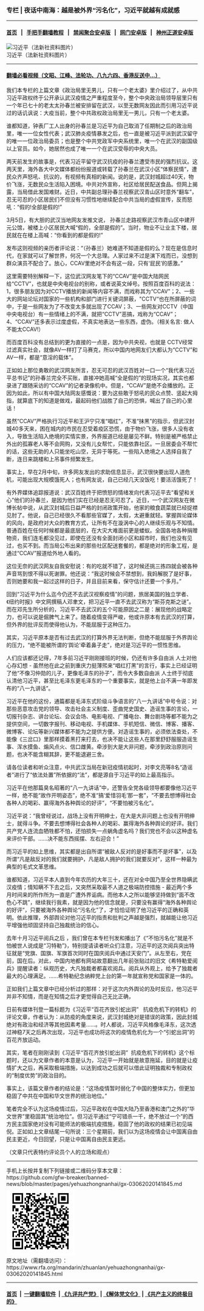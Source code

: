 ### 专栏 | 夜话中南海：越是被外界“污名化”，习近平就越有成就感
------------------------

#### [首页](https://github.com/gfw-breaker/banned-news/blob/master/README.md) &nbsp;&nbsp;|&nbsp;&nbsp; [手把手翻墙教程](https://github.com/gfw-breaker/guides/wiki) &nbsp;&nbsp;|&nbsp;&nbsp; [禁闻聚合安卓版](https://github.com/gfw-breaker/bn-android) &nbsp;&nbsp;|&nbsp;&nbsp; [网门安卓版](https://github.com/oGate2/oGate) &nbsp;&nbsp;|&nbsp;&nbsp; [神州正道安卓版](https://github.com/SzzdOgate/update) 



<div id="headerimg">
 <img alt="习近平（法新社资料图片）" src="https://www.rfa.org/mandarin/yataibaodao/aw-11232011100011.html/000_Hkg5400350.jpg/image" title="习近平（法新社资料图片）"/>
 <div id="headerimgcontents">
  <div id="headerimgcaption">
   <span>
    习近平（法新社资料图片）
   </span>
   <!-- zoomattribute -->
  </div>
  <!-- headerimgcaption -->
 </div>
 <!-- headerimagecontents -->
</div>

<hr/>


#### [翻墙必看视频（文昭、江峰、法轮功、八九六四、香港反送中...）](https://github.com/gfw-breaker/banned-news/blob/master/pages/link3.md)

<div id="storytext">
 <div>
  <div class="slot_header">
  </div>
 </div>
 <p>
  我们本专栏的上篇文章《政治局里无男儿，只有一个老太婆》里介绍过了，从中共习近平政权终于公开承认武汉疫情之严重程度至今，整个中央政治局领导层里只有一个年已七十的老太太孙春兰被安排留在武汉，以至无数网友因此而引用习近平说过的话讥讽说：大疫当前，整个中共政权政治局里无一男儿，只有一个老太婆。
 </p>
 <p>
  谁都知道，钟表厂工人出身的孙春兰是习近平为自己取消了任期制之后的政治局里，唯一一位女性代表；武汉肺炎疫情暴发之后，也一直是被习近平派到武汉留守的唯一一位政治局委员；也是整个中共党政军中央系统里，唯一个在武汉的副国级以上官员。如今，她居然也成了唯一一个在武汉受辱的中央大员。
 </p>
 <p>
  两天前发生的故事是，代表习近平留守武汉抗疫的孙春兰遭受市民的强烈抗议。这两天里，海外各大中文媒体都纷纷报道或转载了孙春兰在武汉小区“体察民情”，遭民众齐声怒吼、抗议的，有视频有真相的新闻。说的是，武汉封城超过40天，物价飞涨，无数民众生活陷入困境。中共对外宣称，社区给居民配送食品。但网上揭露，当局借此发国难财。近日，中共副总理孙春兰视察武汉青山区时意外“翻车”，忍无可忍的小区居民们不但没有习惯性地继续配合中共当局的虚假宣传，反而怒吼：“假的!全部是假的!”
 </p>
 <p>
  3月5日，有大胆的武汉当地网友发推文说， 孙春兰走路视察武汉市青山区中建开元公馆，被楼上小区居民大喊“假的，全部是假的”。当时，物业不让业主下楼，居民就在在楼上高喊：“你看到的都是假的!”
 </p>
 <p>
  发布这则视频的亲历者评论说：“（孙春兰）她难道不知道是假的么？现在是信息时代，在家就可以了解世界，何况一个大总理。人家过来不过是演下戏而已，没想到群众演员不配合了。放心，CCAV里绝对不会有这一段，只有‘屁民’的感激。”
 </p>
 <p>
  这里需要特别解释一下，这位武汉网友笔下的“CCAV”是中国大陆网民给“CCTV”，也就是中央电视台的别称，或者说英文绰号。按照百度百科的说法：1，很多朋友因为对CCTV播放的新闻等内容不满，而戏称其为“CCAV”；2、一些大的网站论坛对国家的一些机构和部门进行关键词屏蔽，"CCTV“也在所屏蔽的词中，于是一些网友为了不改变太多就出现了CCAV；3、一些网友对CCTV（中国中央电视台）有一些情绪上的不满，就把“CCTV”恶搞，戏称为“CCAV”；4、“CCAV”还多表示过度虚假，不真实地表达一些东西，虚伪。（相关名言: 做人不能太CCAV!）
 </p>
 <p>
  而百度百科没有总结到的更为直接的一点是，因为中共央视，也就是 CCTV经常过滤真实社会，就像AV一样打了马赛克，所以中国内地网友们大都认为“CCTV”和AV一样，都是“意淫的载体”。
 </p>
 <p>
  正如如上那位勇敢的武汉网友所言，忍无可忍的武汉百姓对一口一个“我代表习近平总书记”的孙春兰完全不买账，直接冲她高喊“全是假的”的现场实况，其实也都录进了跟随采访的“CCAV”的记者录像机中。但是，“CCAV”是绝不会播放的。正因为如此，所以有中国大陆网友感慨说：要为这些敢于怒吼的民众点赞、竖起大拇指，就算底下的知道是做戏，最起码他们战胜了自己的恐惧，喊出了自己的心里话！
 </p>
 <p>
  虽然“CCAV”严格执行习近平和王沪宁只准“唱红”，不准“抹黑”的指示，但武汉封城40多天来，困在城内的市民在忍受着疫区恐慌，由于物价飞涨，很多人没有收入，导致生活陷入绝境的实情实景，外界报道已经是屡见不鲜。特别是被严格禁止外出的孤寡老人等不会网购，又没有儿女帮忙，只能依靠社区。一旦居委会不帮忙的话，这些无助的人只能坐吃山空，无异于等死。一些陷入绝境之人选择自我了断，连日来跳楼和上吊事件频繁发生。
 </p>
 <p>
  事实上，早在2月中旬，许多网友发出的求助信息显示，武汉很快要出现人道危机，可能出现大规模饿死人；也有网友说，自己已经几天没饭吃！要活活饿死了！
 </p>
 <p>
  有外界媒体追踪报道说：武汉百姓终于把愤怒的情绪发向代表习近平去“看望和关心”他们的孙春兰，是因为他们实在已经是忍无可忍了。近日，一个武汉网友在微博长帖中说，从武汉封城后日益严格的封闭政策开始，他家的粮食蔬菜就已经捉襟见肘了。他说，自己已经很久不看那些官媒了，太假，太避重就轻。掌握舆论媒体的风向，是政府对大众的教育方式，让所有不在漩涡中心的人继续乐观与不知情。普通百姓在任何时候都是最底层的，在大灾大难面前更是蝼蚁。全国各地各种捐赠物资，我们连毛都没见过，即使在还没有全面封闭小区和超市时，我们也没有见过，也买不到。而当局公布出来的那些社区配送套餐的，都是绝对的形象工程，是通过“CCAV”报道给外地人看的。
 </p>
 <p>
  这位无奈的武汉网友自我安慰说：有的吃就不错了，这时候还挑三拣四就会被各种声音骂到恨不得以死谢罪。他还说：“我这时候会不禁想到，我妈解脱了是好事，否则她要和我一起过这样的日子，并且目前来看，保守估计还要一个多月。”
 </p>
 <p>
  回到“习近平为什么迄今仍还不去武汉视察疫情”的问题，旅居美国的独立学者、《纽约时报》中文网撰稿人邓聿文，把习近平一直不去武汉称为“斯芬克斯之谜”。而在邓先生所分析的，习近平不去武汉的五个可能原因之二是：展现他的战略定力，也可以说是倔脾气上来了。随着疫情变得严峻，他或许原本有去武汉的打算，但外界的批评反而使得他认为，不能屈服于这种压力。
 </p>
 <p>
  其实，习近平原本是否有过去武汉的打算外界无法判断，但绝不能屈服于外界舆论的压力，“绝不能被所谓的‘舆论’牵着鼻子走”，绝对是习近平的一惯性思维。
 </p>
 <p>
  人们应该都还记得，7年多前习近平刚刚接班的时候，仍还有许多自由派 人士对他心存幻想 - 虽然他在此之前到重庆力挺薄煕来“唱红打黑”的言行，事实上已经证明了他“不像习仲勋的儿子，更像毛泽东的孙子”，而令大多数自由派 人士终于彻底认清他习近平，甚至比毛泽东更毛泽东的一个重要事实，就是他上台不满一年即发布的“八一九讲话”。
 </p>
 <p>
  习近平在他的这份，通篇都是毛泽东式阶级斗争语言的“八一九讲话”中号令说：对那些恶意攻击党的领导、攻击社会主义制度、歪曲党史国史、造谣生事的言论，一切报刊杂志、讲台论坛、会议会场、电影电视、广播电台、舞台剧场等都不能为之提供空间，一切数字报刊、移动电视、手机媒体、手机短信、微信、博客、播客、微博客、论坛等新兴媒体都不能为之提供方便。对造谣生事的，必须依法查处，不能像《三岔口》里那样摸着黑打来打去，也决不能让这些人在那里舒舒服服造谣生事、浑水摸鱼、煽风点火、信口雌黄。牵涉到大是大非问题，牵涉到政治原则问题，也决不能含糊其辞，更不能退避三舍。
 </p>
 <p>
  请各位读者和听众注意，中共武汉当局在新冠疫情初起时，对李文亮等8名“造谣者”进行了“依法处置”所依据的“法”，都是源自于习近平的如上最高指示。
 </p>
 <p>
  习近平在他那篇臭名昭著的“八一九讲话”中，还警告全党各级领导都要像他习近平一样，绝不能“故作开明姿态”，绝不准“搞‘爱惜羽毛’那一套”，“不要去想博得社会各种人的喝彩、赢得海外各种舆论的好评”，“不要怕被污名化”。
 </p>
 <p>
  习近平说：“我曾经说过，战场上没有开明绅士，在大是大非问题上也没有开明绅士，就得斗争。不要去想博得社会各种人的喝彩、赢得海外各种舆论的好评。我们共产党人连流血牺牲都不怕，还怕损失一点蜗角虚名吗？我们党也不会以这种虚名来评价干部。……决不能东西摇摆、左右迎合！”
 </p>
 <p>
  而习近平的如上思维，其实都是出自所谓“被敌人反对的是好事而不是坏事”，以及所谓“凡是敌反对的我们就要拥护，凡是敌人拥护的我们就要反对”，这样一种最为典型的毛式文革思维。
 </p>
 <p>
  谁都知道，习近平本人直到今年农历的大年三十，还在对全中国乃至全世界隐瞒武汉疫情；情知瞒不下去之后，又突然采取最不人道之极端防控措施 - 最近两个多月时间来的所作所为一直是广遭外界诟病。而他本人之所以能够坚持做到“面不改色心不跳”，继续我行我素，就是因为他的信念就是，只要没有赢得“海外各种舆论的好评”，只要被海外各种舆论“污名化”了，才恰恰证明了他习近平的正确和英明。依此推理，外部舆论对他习近平的指责和批判之声越是强烈，就越能让他习近平增强他顽固坚持自己独裁统治的信心。
 </p>
 <p>
  去年十月习近平阅兵之后 ，我们曾在本专栏刊发和播出了《“不怕污名化”就是不怕被世人说成是“习特勒”》，特别提请读者听众们注意，习近平的这次阅兵突出特征就是“党旗、国旗、军旗首次同时在国庆阅兵中通过天安门”。从左至右，党在前，国在后。对此，中国内地都有网站故意翻出几年前张贴过的旧文《希特勒爱阅兵》提醒读者：纵观历史，大凡独裁者都喜欢阅兵。阅兵从外观上，给予了独裁者最大的心理满足。……希特勒纪念纳粹党上台的第一年就宣称党和国家是一体的。
 </p>
 <p>
  正如我们上篇文章中已经分析过的那样：对于这次内外舆论的及时反应，他习近平并非不知情，而是在知情之后才更觉得自己无比正确，
 </p>
 <p>
  日前有媒体刊登一篇标题为《习近平“百花齐放引蛇出洞”   抗疫危机下的转机》的评论文章，作者认为：从防疫的角度来说，武汉封城绝对是错误的政策，因此封城绝对有政治和经济等其他因素考量……。时人都说，习近平风格像毛泽东，这次透过神稳7天之后再次出现，习近平也成功将这次的疫情危机化为一个“引蛇出洞”的百花齐放运动。
 </p>
 <p>
  其实，笔者在刚刚读到《习近平“百花齐放引蛇出洞”  抗疫危机下的转机》这个标题时，还以为文章作者的本意是认为，习近平一开始就是故意拖延，目的就是让疫情扩大之后，再采取极端措施，以达到成功之后就可以借此证明独裁和专制政权的“制度优势”的政治目的。
 </p>
 <p>
  事实上，该篇文章作者的结论是：“这场疫情暂时弱化了中国的整体实力，但更加稳固了中共在中国和华文世界的统治地位。”
 </p>
 <p>
  笔者完全不认为这场疫情过后，习近平政权在中国大陆乃至香港和澳门之外的“华文世界”里稳固其“统治地位”。但习近平通过“宁可错杀一千，绝不放过一个”的西方民主国家绝对没有可能师法的极端抗疫措施，稳固了他的政权的结果已初见端倪。正如如上文章结尾一句所说：三个星期前，我们以为这场疫情会让中国离自由民主更近，今日回望，只是让中国离自由民主更远。
 </p>
 <p>
  （文章只代表特约评论员个人的立场和观点）
 </p>
</div>

<hr/>
手机上长按并复制下列链接或二维码分享本文章：<br/>
https://github.com/gfw-breaker/banned-news/blob/master/pages/yehuazhongnanhai/gx-03062020141845.md <br/>
<a href='https://github.com/gfw-breaker/banned-news/blob/master/pages/yehuazhongnanhai/gx-03062020141845.md'><img src='https://github.com/gfw-breaker/banned-news/blob/master/pages/yehuazhongnanhai/gx-03062020141845.md.png'/></a> <br/>
原文地址（需翻墙访问）：https://www.rfa.org/mandarin/zhuanlan/yehuazhongnanhai/gx-03062020141845.html


------------------------
#### [首页](https://github.com/gfw-breaker/banned-news/blob/master/README.md) &nbsp;|&nbsp; [一键翻墙软件](https://github.com/gfw-breaker/nogfw/blob/master/README.md) &nbsp;| [《九评共产党》](https://github.com/gfw-breaker/9ping.md/blob/master/README.md#九评之一评共产党是什么) | [《解体党文化》](https://github.com/gfw-breaker/jtdwh.md/blob/master/README.md) | [《共产主义的终极目的》](https://github.com/gfw-breaker/gczydzjmd.md/blob/master/README.md)


<img src='http://gfw-breaker.win/banned-news/pages/yehuazhongnanhai/gx-03062020141845.md' width='0px' height='0px'/>